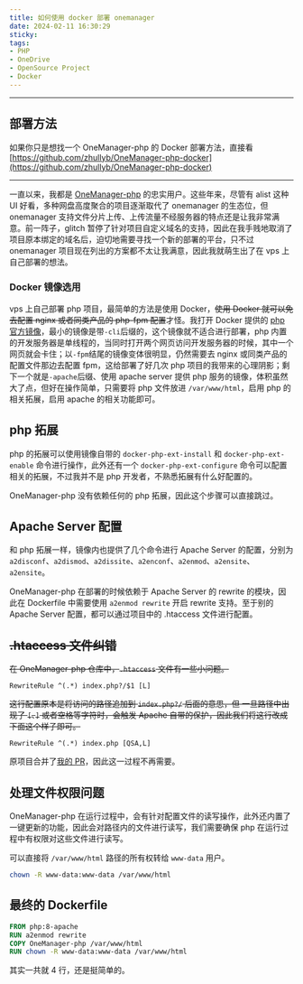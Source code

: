 ```yaml
---
title: 如何使用 docker 部署 onemanager
date: 2024-02-11 16:30:29
sticky:
tags:
- PHP
- OneDrive
- OpenSource Project
- Docker
---
```


***

## 部署方法

如果你只是想找一个 OneManager-php 的 Docker 部署方法，直接看 [https://github.com/zhullyb/OneManager-php-docker](https://github.com/zhullyb/OneManager-php-docker)

***

一直以来，我都是 [OneManager-php](https://github.com/qkqpttgf/OneManager-php) 的忠实用户。这些年来，尽管有 alist 这种 UI 好看，多种网盘高度聚合的项目逐渐取代了 onemanager 的生态位，但 onemanager 支持文件分片上传、上传流量不经服务器的特点还是让我非常满意。前一阵子，glitch 暂停了针对项目自定义域名的支持，因此在我手贱地取消了项目原本绑定的域名后，迫切地需要寻找一个新的部署的平台，只不过 onemanager 项目现在列出的方案都不太让我满意，因此我就萌生出了在 vps 上自己部署的想法。

### Docker 镜像选用

vps 上自己部署 php 项目，最简单的方法是使用 Docker，~~使用 Docker 就可以免去配置 nginx 或者同类产品的 php-fpm 配置~~才怪。我打开 Docker 提供的 [php 官方镜像](https://hub.docker.com/_/php)，最小的镜像是带`-cli`后缀的，这个镜像就不适合进行部署，php 内置的开发服务器是单线程的，当同时打开两个网页访问开发服务器的时候，其中一个网页就会卡住；以`-fpm`结尾的镜像变体很明显，仍然需要去 nginx 或同类产品的配置文件那边去配置 fpm，这给部署了好几次 php 项目的我带来的心理阴影；剩下一个就是`-apache`后缀、使用 apache server 提供 php 服务的镜像，体积虽然大了点，但好在操作简单，只需要将 php 文件放进 `/var/www/html`，启用 php 的相关拓展，启用 apache 的相关功能即可。

## php 拓展

php 的拓展可以使用镜像自带的 `docker-php-ext-install` 和 `docker-php-ext-enable` 命令进行操作，此外还有一个 `docker-php-ext-configure` 命令可以配置相关的拓展，不过我并不是 php 开发者，不熟悉拓展有什么好配置的。

OneManager-php 没有依赖任何的 php 拓展，因此这个步骤可以直接跳过。

## Apache Server 配置

和 php 拓展一样，镜像内也提供了几个命令进行 Apache Server 的配置，分别为 `a2disconf`、`a2dismod`、`a2dissite`、`a2enconf`、`a2enmod`、`a2ensite`、`a2ensite`。

OneManager-php 在部署的时候依赖于 Apache Server 的 rewrite 的模块，因此在 Dockerfile 中需要使用 `a2enmod rewrite` 开启 rewrite 支持。至于别的 Apache Server 配置，都可以通过项目中的 .htaccess 文件进行配置。

## ~~.htaccess 文件纠错~~

~~在 OneManager-php 仓库中，`.htaccess` 文件有一些小问题。~~

```htaccess
RewriteRule ^(.*) index.php?/$1 [L]
```

~~这行配置原本是将访问的路径追加到 `index.php?/` 后面的意思，但 一旦路径中出现了 `[`、`]` 或者空格等字符时，会触发 Apache 自带的保护，因此我们将这行改成下面这个样子即可。~~

```htaccess
RewriteRule ^(.*) index.php [QSA,L]
```

原项目合并了[我的 PR](https://github.com/qkqpttgf/OneManager-php/pull/716)，因此这一过程不再需要。

## 处理文件权限问题

OneManager-php 在运行过程中，会有针对配置文件的读写操作，此外还内置了一键更新的功能，因此会对路径内的文件进行读写，我们需要确保 php 在运行过程中有权限对这些文件进行读写。

可以直接将 `/var/www/html` 路径的所有权转给 `www-data` 用户。

```bash
chown -R www-data:www-data /var/www/html
```

## 最终的 Dockerfile

```dockerfile
FROM php:8-apache
RUN a2enmod rewrite
COPY OneManager-php /var/www/html
RUN chown -R www-data:www-data /var/www/html
```

其实一共就 4 行，还是挺简单的。
